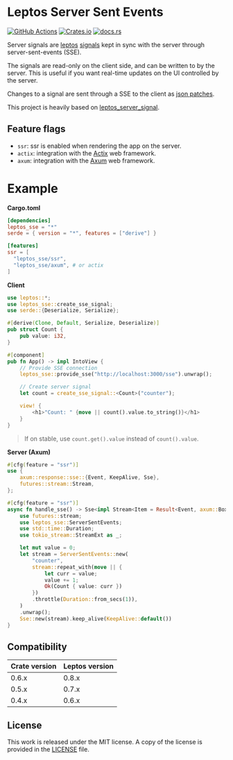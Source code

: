 # Leptos Server Sent Events

[![GitHub Actions](https://github.com/messense/leptos_sse/workflows/CI/badge.svg)](https://github.com/messense/leptos_sse/actions?query=workflow%3ACI)
[![Crates.io](https://img.shields.io/crates/v/leptos_sse.svg)](https://crates.io/crates/leptos_sse)
[![docs.rs](https://docs.rs/leptos_sse/badge.svg)](https://docs.rs/leptos_sse/)

Server signals are [leptos] [signals] kept in sync with the server through server-sent-events (SSE).

The signals are read-only on the client side, and can be written to by the server.
This is useful if you want real-time updates on the UI controlled by the server.

Changes to a signal are sent through a SSE to the client as [json patches].

[leptos]: https://crates.io/crates/leptos
[signals]: https://docs.rs/leptos/latest/leptos/struct.Signal.html
[json patches]: https://docs.rs/json-patch/latest/json_patch/struct.Patch.html

This project is heavily based on [leptos_server_signal](https://github.com/tqwewe/leptos_server_signal).

## Feature flags

- `ssr`: ssr is enabled when rendering the app on the server.
- `actix`: integration with the [Actix] web framework.
- `axum`: integration with the [Axum] web framework.

[actix]: https://crates.io/crates/actix-web
[axum]: https://crates.io/crates/axum

# Example

**Cargo.toml**

```toml
[dependencies]
leptos_sse = "*"
serde = { version = "*", features = ["derive"] }

[features]
ssr = [
  "leptos_sse/ssr",
  "leptos_sse/axum", # or actix
]
```

**Client**

```rust
use leptos::*;
use leptos_sse::create_sse_signal;
use serde::{Deserialize, Serialize};

#[derive(Clone, Default, Serialize, Deserialize)]
pub struct Count {
    pub value: i32,
}

#[component]
pub fn App() -> impl IntoView {
    // Provide SSE connection
    leptos_sse::provide_sse("http://localhost:3000/sse").unwrap();

    // Create server signal
    let count = create_sse_signal::<Count>("counter");

    view! {
        <h1>"Count: " {move || count().value.to_string()}</h1>
    }
}
```

> If on stable, use `count.get().value` instead of `count().value`.

**Server (Axum)**

```rust
#[cfg(feature = "ssr")]
use {
    axum::response::sse::{Event, KeepAlive, Sse},
    futures::stream::Stream,
};

#[cfg(feature = "ssr")]
async fn handle_sse() -> Sse<impl Stream<Item = Result<Event, axum::BoxError>>> {
    use futures::stream;
    use leptos_sse::ServerSentEvents;
    use std::time::Duration;
    use tokio_stream::StreamExt as _;

    let mut value = 0;
    let stream = ServerSentEvents::new(
        "counter",
        stream::repeat_with(move || {
            let curr = value;
            value += 1;
            Ok(Count { value: curr })
        })
        .throttle(Duration::from_secs(1)),
    )
    .unwrap();
    Sse::new(stream).keep_alive(KeepAlive::default())
}
```

## Compatibility

| Crate version | Leptos version |
|---------------|----------------|
| 0.6.x         | 0.8.x          |
| 0.5.x         | 0.7.x          |
| 0.4.x         | 0.6.x          |

## License

This work is released under the MIT license. A copy of the license is provided in the [LICENSE](./LICENSE) file.
